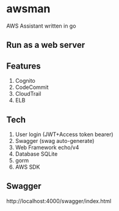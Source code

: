 # awsman
AWS Assistant written in go


## Run as a web server

## Features
1. Cognito
1. CodeCommit
1. CloudTrail
1. ELB

## Tech
1. User login (JWT+Access token bearer)
1. Swagger (swag auto-generate)
1. Web Framework echo/v4
1. Database SQLite
1. gorm
1. AWS SDK

## Swagger
http://localhost:4000/swagger/index.html
